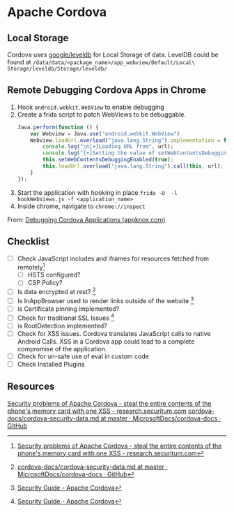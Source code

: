 # Apache Cordova
## Local Storage
Cordova uses [google/leveldb](https://github.com/google/leveldb) for Local Storage of data. LevelDB could be found at `/data/data/<package_name>/app_webview/Default/Local\ Storage/leveldb/Storage/leveldb/` 
## Remote Debugging Cordova Apps in Chrome
1. Hook `android.webkit.WebView` to enable debugging
2.  Create a frida script to patch WebViews to be debuggable. 
	```js
	Java.perform(function () {
	    var Webview = Java.use("android.webkit.WebView")
	    Webview.loadUrl.overload("java.lang.String").implementation = function (url) {
	        console.log("\n[+]Loading URL from", url);
	        console.log("[+]Setting the value of setWebContentsDebuggingEnabled() to TRUE");
	        this.setWebContentsDebuggingEnabled(true);
	        this.loadUrl.overload("java.lang.String").call(this, url);
	    }
	});
	```
3. Start the application with hooking in place
	`frida -U  -l hookWebViews.js -f <application_name>`
5. Inside chrome, navigate to `chrome://inspect`

From: [Debugging Cordova Applications (appknox.com)](https://www.appknox.com/security/debugging-cordova-applications)
## Checklist
- [ ] Check JavaScript includes and iframes for resources fetched from remotely[^1]
	- [ ] HSTS configured?
	- [ ] CSP Policy?
- [ ] Is data encrypted at rest? [^2]
- [ ] Is InAppBrowser used to render links outside of the website [^3]
- [ ] is Certificate pinning implemented?
- [ ] Check for traditional SSL Issues [^3]
- [ ] is RootDetection implemented?
- [ ] Check for XSS issues. Cordova translates JavaScript calls to native Android Calls. XSS in a Cordova app could lead to a complete compromise of the application. 
- [ ] Check for  un-safe use of eval in custom code 
- [ ] Check Installed Plugins

## Resources
[Security problems of Apache Cordova - steal the entire contents of the phone's memory card with one XSS - research.securitum.com](https://research.securitum.com/security-problems-of-apache-cordova-steal-the-entire-contents-of-the-phone_s-memory-card-with-one-xss/)
[cordova-docs/cordova-security-data.md at master · MicrosoftDocs/cordova-docs · GitHub](https://github.com/MicrosoftDocs/cordova-docs/blob/master/articles/cordova-security/cordova-security-data.md)

[^1]:  [Security problems of Apache Cordova - steal the entire contents of the phone's memory card with one XSS - research.securitum.com](https://research.securitum.com/security-problems-of-apache-cordova-steal-the-entire-contents-of-the-phone_s-memory-card-with-one-xss/)
[^2]: [cordova-docs/cordova-security-data.md at master · MicrosoftDocs/cordova-docs · GitHub](https://github.com/MicrosoftDocs/cordova-docs/blob/master/articles/cordova-security/cordova-security-data.md)
[^3]: [Security Guide - Apache Cordova](https://cordova.apache.org/docs/en/11.x/guide/appdev/security/)